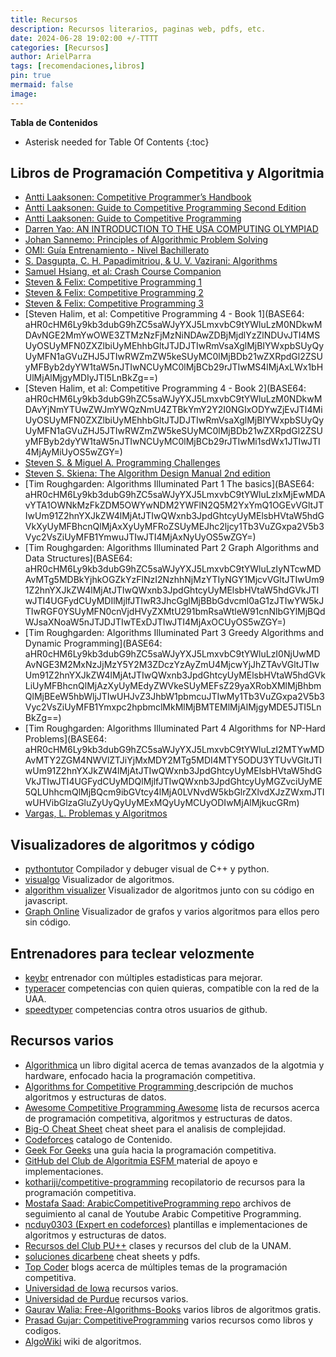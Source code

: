 ```yaml
---
title: Recursos
description: Recursos literarios, paginas web, pdfs, etc.
date: 2024-06-28 19:02:00 +/-TTTT
categories: [Recursos]
author: ArielParra 
tags: [recomendaciones,libros]
pin: true
mermaid: false
image:
---
```


__Tabla de Contenidos__
* Asterisk needed for Table Of Contents
{:toc} 

## Libros de Programación Competitiva y Algoritmia

- [Antti Laaksonen: Competitive Programmer’s Handbook](https://cses.fi/book/book.pdf)
- [Antti Laaksonen: Guide to Competitive Programming Second Edition](https://edisciplinas.usp.br/pluginfile.php/7933913/course/section/6549987/Antti%20Laaksonen%20-%20Guide%20to%20Competitive%20Programming_%20Learning_Version2.pdf)
- [Antti Laaksonen: Guide to Competitive Programming](https://duoblogger.github.io/assets/pdf/memonvyftw/guide-t-cp.pdf)
- [Darren Yao: AN INTRODUCTION TO THE USA COMPUTING OLYMPIAD](https://darrenyao.com/usacobook/cpp.pdf)
- [Johan Sannemo: Principles of Algorithmic Problem Solving](https://www.csc.kth.se/~jsannemo/slask/main.pdf)
- [OMI: Guía Entrenamiento - Nivel Bachillerato](https://www.olimpiadadeinformatica.org.mx/omi/omi/Material/Preparacion_OMI_DF_EdoMex_Bach.aspx)
- [S. Dasgupta, C. H. Papadimitriou, & U. V. Vazirani: Algorithms](https://web.archive.org/web/20160113140911/http://algorithmics.lsi.upc.edu/docs/Dasgupta-Papadimitriou-Vazirani.pdf)
- [Samuel Hsiang, et al: Crash Course Companion](https://github.com/alwayswimmin/cs_guide/blob/master/guide.pdf)
- [Steven & Felix: Competitive Programming 1](https://www.comp.nus.edu.sg/~stevenha/myteaching/competitive_programming/cp1.pdf)
- [Steven & Felix: Competitive Programming 2](https://www.comp.nus.edu.sg/~stevenha/myteaching/competitive_programming/cp1.pdf)
- [Steven & Felix: Competitive Programming 3](https://files.gitter.im/SamZhangQingChuan/sam/DA1g/Steven-Halim_-Felix-Halim-Competitive-Programming-3_-The-New-Lower-Bound-of-Programming-Contests-Lulu.com-_2013_.pdf)
- [Steven Halim, et al: Competitive Programming 4 - Book 1](BASE64: aHR0cHM6Ly9kb3dubG9hZC5saWJyYXJ5LmxvbC9tYWluLzM0NDkwMDAvNGE2MmYwOWE3ZTMzNzFjMzNiNDAwZDBjMjdlYzZlNDUvJTI4MSUyOSUyMFN0ZXZlbiUyMEhhbGltJTJDJTIwRmVsaXglMjBIYWxpbSUyQyUyMFN1aGVuZHJ5JTIwRWZmZW5keSUyMC0lMjBDb21wZXRpdGl2ZSUyMFByb2dyYW1taW5nJTIwNCUyMC0lMjBCb29rJTIwMS4lMjAxLWx1bHUlMjAlMjgyMDIyJTI5LnBkZg==)
- [Steven Halim, et al: Competitive Programming 4 - Book 2](BASE64: aHR0cHM6Ly9kb3dubG9hZC5saWJyYXJ5LmxvbC9tYWluLzM0NDkwMDAvYjNmYTUwZWJmYWQzNmU4ZTBkYmY2Y2I0NGIxODYwZjEvJTI4MiUyOSUyMFN0ZXZlbiUyMEhhbGltJTJDJTIwRmVsaXglMjBIYWxpbSUyQyUyMFN1aGVuZHJ5JTIwRWZmZW5keSUyMC0lMjBDb21wZXRpdGl2ZSUyMFByb2dyYW1taW5nJTIwNCUyMC0lMjBCb29rJTIwMi1sdWx1JTIwJTI4MjAyMiUyOS5wZGY=)
- [Steven S. & Miguel A. Programming Challenges](https://i.cs.hku.hk/~provinci/files/b2-programming_challenges.pdf)
- [Steven S. Skiena: The Algorithm Design Manual 2nd edition](https://mimoza.marmara.edu.tr/~msakalli/cse706_12/SkienaTheAlgorithmDesignManual.pdf)
- [Tim Roughgarden: Algorithms Illuminated Part 1 The basics](BASE64: aHR0cHM6Ly9kb3dubG9hZC5saWJyYXJ5LmxvbC9tYWluLzIxMjEwMDAvYTA1OWNkMzFkZDM5OWYwNDM2YWFlN2Q5M2YxYmQ1OGEvVGltJTIwUm91Z2hnYXJkZW4lMjAtJTIwQWxnb3JpdGhtcyUyMElsbHVtaW5hdGVkXyUyMFBhcnQlMjAxXyUyMFRoZSUyMEJhc2ljcy1Tb3VuZGxpa2V5b3Vyc2VsZiUyMFB1YmwuJTIwJTI4MjAxNyUyOS5wZGY=)
- [Tim Roughgarden: Algorithms Illuminated Part 2 Graph Algorithms and Data Structures](BASE64: aHR0cHM6Ly9kb3dubG9hZC5saWJyYXJ5LmxvbC9tYWluLzIyNTcwMDAvMTg5MDBkYjhkOGZkYzFlNzI2NzhhNjMzYTIyNGY1MjcvVGltJTIwUm91Z2hnYXJkZW4lMjAtJTIwQWxnb3JpdGhtcyUyMElsbHVtaW5hdGVkJTIwJTI4UGFydCUyMDIlMjlfJTIwR3JhcGglMjBBbGdvcml0aG1zJTIwYW5kJTIwRGF0YSUyMFN0cnVjdHVyZXMtU291bmRsaWtleW91cnNlbGYlMjBQdWJsaXNoaW5nJTJDJTIwTExDJTIwJTI4MjAxOCUyOS5wZGY=)
- [Tim Roughgarden: Algorithms Illuminated Part 3 Greedy Algorithms and Dynamic Programming](BASE64: aHR0cHM6Ly9kb3dubG9hZC5saWJyYXJ5LmxvbC9tYWluLzI0NjUwMDAvNGE3M2MxNzJjMzY5Y2M3ZDczYzAyZmU4MjcwYjJhZTAvVGltJTIwUm91Z2hnYXJkZW4lMjAtJTIwQWxnb3JpdGhtcyUyMElsbHVtaW5hdGVkLiUyMFBhcnQlMjAzXyUyMEdyZWVkeSUyMEFsZ29yaXRobXMlMjBhbmQlMjBEeW5hbWljJTIwUHJvZ3JhbW1pbmcuJTIwMy1Tb3VuZGxpa2V5b3Vyc2VsZiUyMFB1Ymxpc2hpbmclMkMlMjBMTEMlMjAlMjgyMDE5JTI5LnBkZg==)
- [Tim Roughgarden: Algorithms Illuminated Part 4 Algorithms for NP-Hard Problems](BASE64: aHR0cHM6Ly9kb3dubG9hZC5saWJyYXJ5LmxvbC9tYWluLzI2MTYwMDAvMTY2ZGM4NWVlZTJiYjMxMDY2MTg5MDI4MTY5ODU3YTUvVGltJTIwUm91Z2hnYXJkZW4lMjAtJTIwQWxnb3JpdGhtcyUyMElsbHVtaW5hdGVkJTIwJTI4UGFydCUyMDQlMjlfJTIwQWxnb3JpdGhtcyUyMGZvciUyME5QLUhhcmQlMjBQcm9ibGVtcy4lMjA0LVNvdW5kbGlrZXlvdXJzZWxmJTIwUHVibGlzaGluZyUyQyUyMExMQyUyMCUyODIwMjAlMjkucGRm)
- [Vargas, L. Problemas y Algoritmos](https://drive.google.com/file/d/1PLOO3wLCnOVC_cODwiofahsRGeyoJeCU/view)


## Visualizadores de algoritmos y código

- [pythontutor](https://pythontutor.com/cpp.html#mode=edit) Compilador y debuger visual de C++ y python.
- [visualgo](https://visualgo.net/en) Visualizador de algoritmos.
- [algorithm visualizer](https://algorithm-visualizer.org/) Visualizador de algoritmos junto con su código en javascript.
- [Graph Online](https://graphonline.ru/en) Visualizador de grafos y varios algoritmos para ellos pero sin código.

## Entrenadores para teclear velozmente

- [keybr](https://www.keybr.com/) entrenador con múltiples estadisticas para mejorar.
- [typeracer](https://play.typeracer.com/) competencias con quien quieras, compatible con la red de la UAA.
- [speedtyper](https://speedtyper.dev/) competencias contra otros usuarios de github.

## Recursos varios

- [Algorithmica](https://en.algorithmica.org/) un libro digital acerca de temas avanzados de la algotmia y hardware, enfocado hacia la programación competitiva.
- [Algorithms for Competitive Programming ](https://cp-algorithms.com/) descripción de muchos algoritmos y estructuras de datos. 
- [Awesome Competitive Programming Awesome](https://github.com/lnishan/awesome-competitive-programming) lista de recursos acerca de programación competitiva, algoritmos y estructuras de datos.
- [Big-O Cheat Sheet](https://www.bigocheatsheet.com/) cheat sheet para el analisis de complejidad.
- [Codeforces](https://codeforces.com/catalog) catalogo de Contenido.
- [Geek For Geeks](https://www.geeksforgeeks.org/competitive-programming-a-complete-guide/) una guía hacia la programación competitiva.
- [GitHub del Club de Algoritmia ESFM ](https://github.com/CPCESFM) material de apoyo e implementaciones.
- [kothariji/competitive-programming](https://github.com/kothariji/competitive-programming) recopilatorio de recursos para la programación competitiva.
- [Mostafa Saad: ArabicCompetitiveProgramming repo](https://github.com/mostafa-saad/ArabicCompetitiveProgramming) archivos de seguimiento al canal de Youtube Arabic Competitive Programming.
- [ncduy0303 (Expert en codeforces)](https://ncduy0303.github.io/Competitive-Programming/) plantillas e implementaciones de algoritmos y estructuras de datos.
- [Recursos del Club PU++](https://drive.google.com/drive/folders/102ieishfTjxw0nq-Q0vs3E3AITbA5oYZ) clases y recursos del club de la UNAM.
- [soluciones dicarbene](https://dicarbene.github.io/solutions/resources_learn/) cheat sheets y pdfs.
- [Top Coder](https://www.topcoder.com/thrive/tracks?track=Competitive%20Programming) blogs acerca de múltiples temas de la programación competitiva.
- [Universidad de Iowa](https://icpc.cs.iastate.edu/resources) recursos varios.
- [Universidad de Purdue](https://www.cs.purdue.edu/homes/ninghui/courses/390_Fall19/resources.html) recursos varios.
- [Gaurav Walia: Free-Algorithms-Books](https://github.com/GauravWalia19/Free-Algorithms-Books) varios libros de algoritmos gratis.
- [ Prasad Gujar: CompetitiveProgramming](https://github.com/prasadgujar/CompetitiveProgramming) varios recursos como libros y codigos.
- [AlgoWiki](https://wiki.algo.is/) wiki de algoritmos.